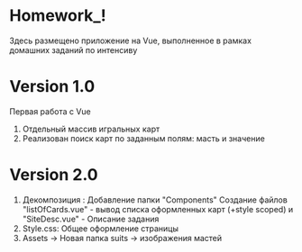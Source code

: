 # Homework_!

Здесь размещено приложение на Vue, выполненное в рамках домашних заданий по интенсиву

# Version 1.0

Первая работа с Vue

1. Отдельный массив игральных карт
2. Реализован поиск карт по заданным полям: масть и значение 

# Version 2.0

1. Декомпозиция :
  Добавление папки "Components"
  Создание файлов "listOfCards.vue" - вывод списка оформленных карт (+style scoped)
    и "SiteDesc.vue" - Описание задания
2. Style.css:
  Общее оформление страницы
3. Assets -> Новая папка suits -> изображения мастей  
  
